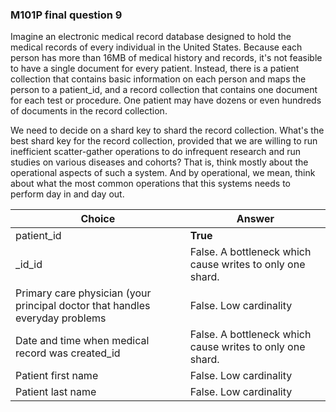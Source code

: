 ### M101P final question 9

Imagine an electronic medical record database designed to hold the medical records of every individual in the United States. Because each person has more than 16MB of medical history and records, it's not feasible to have a single document for every patient. Instead, there is a patient  collection that contains basic information on each person and maps the person to a patient_id, and a record collection that contains one document for each test or procedure. One patient may have dozens or even hundreds of documents in the record collection.
 
We need to decide on a shard key to shard the record collection. What's the best shard key for the record collection, provided that we are willing to run inefficient scatter-gather operations to do infrequent research and run studies on various diseases and cohorts? That is, think mostly about the operational aspects of such a system. And by operational, we mean, think about what the most common operations that this systems needs to perform day in and day out.


| Choice | Answer |
| ------ | ------ |
| patient_id | **True** |
| _id_id | False. A bottleneck which cause writes to only one shard. |
| Primary care physician (your principal doctor that handles everyday problems | False. Low cardinality |
| Date and time when medical record was created_id | False. A bottleneck which cause writes to only one shard. |
| Patient first name | False. Low cardinality |
| Patient last name | False. Low cardinality |

